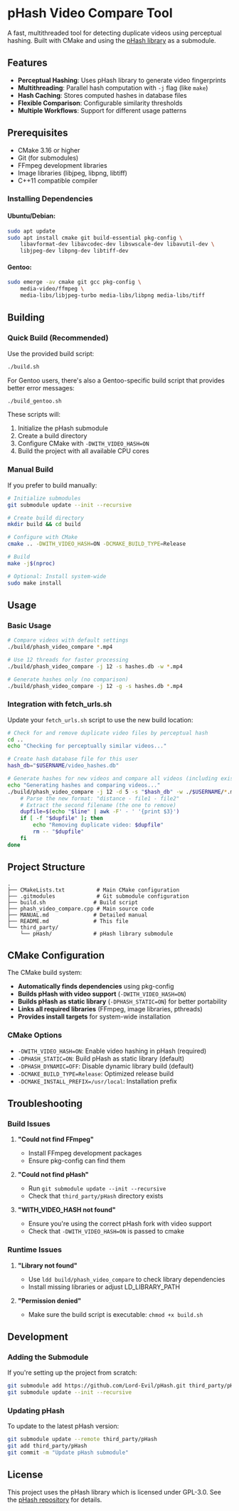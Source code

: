 # pHash Video Compare Tool

A fast, multithreaded tool for detecting duplicate videos using perceptual hashing. Built with CMake and using the [pHash library](https://github.com/Lord-Evil/pHash) as a submodule.

## Features

- **Perceptual Hashing**: Uses pHash library to generate video fingerprints
- **Multithreading**: Parallel hash computation with `-j` flag (like `make`)
- **Hash Caching**: Stores computed hashes in database files
- **Flexible Comparison**: Configurable similarity thresholds
- **Multiple Workflows**: Support for different usage patterns

## Prerequisites

- CMake 3.16 or higher
- Git (for submodules)
- FFmpeg development libraries
- Image libraries (libjpeg, libpng, libtiff)
- C++11 compatible compiler

### Installing Dependencies

#### Ubuntu/Debian:
```bash
sudo apt update
sudo apt install cmake git build-essential pkg-config \
    libavformat-dev libavcodec-dev libswscale-dev libavutil-dev \
    libjpeg-dev libpng-dev libtiff-dev
```

#### Gentoo:
```bash
sudo emerge -av cmake git gcc pkg-config \
    media-video/ffmpeg \
    media-libs/libjpeg-turbo media-libs/libpng media-libs/tiff
```

## Building

### Quick Build (Recommended)

Use the provided build script:

```bash
./build.sh
```

For Gentoo users, there's also a Gentoo-specific build script that provides better error messages:

```bash
./build_gentoo.sh
```

These scripts will:
1. Initialize the pHash submodule
2. Create a build directory
3. Configure CMake with `-DWITH_VIDEO_HASH=ON`
4. Build the project with all available CPU cores

### Manual Build

If you prefer to build manually:

```bash
# Initialize submodules
git submodule update --init --recursive

# Create build directory
mkdir build && cd build

# Configure with CMake
cmake .. -DWITH_VIDEO_HASH=ON -DCMAKE_BUILD_TYPE=Release

# Build
make -j$(nproc)

# Optional: Install system-wide
sudo make install
```

## Usage

### Basic Usage

```bash
# Compare videos with default settings
./build/phash_video_compare *.mp4

# Use 12 threads for faster processing
./build/phash_video_compare -j 12 -s hashes.db -w *.mp4

# Generate hashes only (no comparison)
./build/phash_video_compare -j 12 -g -s hashes.db *.mp4
```

### Integration with fetch_urls.sh

Update your `fetch_urls.sh` script to use the new build location:

```bash
# Check for and remove duplicate video files by perceptual hash
cd ..
echo "Checking for perceptually similar videos..."

# Create hash database file for this user
hash_db="$USERNAME/video_hashes.db"

# Generate hashes for new videos and compare all videos (including existing ones)
echo "Generating hashes and comparing videos..."
./build/phash_video_compare -j 12 -d 5 -s "$hash_db" -w ./$USERNAME/*.mp4 2>/dev/null | while read -r line; do
    # Parse the new format: "distance - file1 - file2"
    # Extract the second filename (the one to remove)
    dupfile=$(echo "$line" | awk -F' - ' '{print $3}')
    if [ -f "$dupfile" ]; then
        echo "Removing duplicate video: $dupfile"
        rm -- "$dupfile"
    fi
done
```

## Project Structure

```
.
├── CMakeLists.txt          # Main CMake configuration
├── .gitmodules             # Git submodule configuration
├── build.sh               # Build script
├── phash_video_compare.cpp # Main source code
├── MANUAL.md              # Detailed manual
├── README.md              # This file
└── third_party/
    └── pHash/             # pHash library submodule
```

## CMake Configuration

The CMake build system:

- **Automatically finds dependencies** using pkg-config
- **Builds pHash with video support** (`-DWITH_VIDEO_HASH=ON`)
- **Builds pHash as static library** (`-DPHASH_STATIC=ON`) for better portability
- **Links all required libraries** (FFmpeg, image libraries, pthreads)
- **Provides install targets** for system-wide installation

### CMake Options

- `-DWITH_VIDEO_HASH=ON`: Enable video hashing in pHash (required)
- `-DPHASH_STATIC=ON`: Build pHash as static library (default)
- `-DPHASH_DYNAMIC=OFF`: Disable dynamic library build (default)
- `-DCMAKE_BUILD_TYPE=Release`: Optimized release build
- `-DCMAKE_INSTALL_PREFIX=/usr/local`: Installation prefix

## Troubleshooting

### Build Issues

1. **"Could not find FFmpeg"**
   - Install FFmpeg development packages
   - Ensure pkg-config can find them

2. **"Could not find pHash"**
   - Run `git submodule update --init --recursive`
   - Check that `third_party/pHash` directory exists

3. **"WITH_VIDEO_HASH not found"**
   - Ensure you're using the correct pHash fork with video support
   - Check that `-DWITH_VIDEO_HASH=ON` is passed to cmake

### Runtime Issues

1. **"Library not found"**
   - Use `ldd build/phash_video_compare` to check library dependencies
   - Install missing libraries or adjust LD_LIBRARY_PATH

2. **"Permission denied"**
   - Make sure the build script is executable: `chmod +x build.sh`

## Development

### Adding the Submodule

If you're setting up the project from scratch:

```bash
git submodule add https://github.com/Lord-Evil/pHash.git third_party/pHash
git submodule update --init --recursive
```

### Updating pHash

To update to the latest pHash version:

```bash
git submodule update --remote third_party/pHash
git add third_party/pHash
git commit -m "Update pHash submodule"
```

## License

This project uses the pHash library which is licensed under GPL-3.0. See the [pHash repository](https://github.com/Lord-Evil/pHash) for details. 